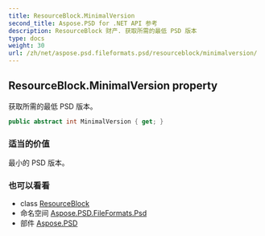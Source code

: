```yaml
---
title: ResourceBlock.MinimalVersion
second_title: Aspose.PSD for .NET API 参考
description: ResourceBlock 财产. 获取所需的最低 PSD 版本
type: docs
weight: 30
url: /zh/net/aspose.psd.fileformats.psd/resourceblock/minimalversion/
---
```

## ResourceBlock.MinimalVersion property

获取所需的最低 PSD 版本。

```csharp
public abstract int MinimalVersion { get; }
```

### 适当的价值

最小的 PSD 版本。

### 也可以看看

* class [ResourceBlock](../)
* 命名空间 [Aspose.PSD.FileFormats.Psd](../../resourceblock/)
* 部件 [Aspose.PSD](../../../)


